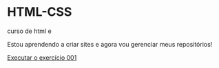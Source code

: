 # HTML-CSS
 curso de html e 
 
 Estou aprendendo a criar sites e agora vou gerenciar meus repositórios!

 <a href="https://notshal.github.io/HTML-CSS/exercices/ex001/index.html"> Executar o exercício 001 </a>
